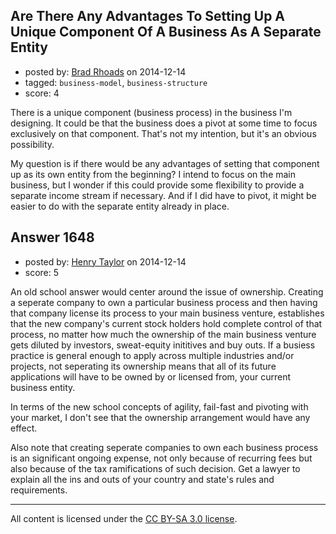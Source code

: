 ## Are There Any Advantages To Setting Up A Unique Component Of A Business As A Separate Entity

- posted by: [Brad Rhoads](https://stackexchange.com/users/42121/brad-rhoads) on 2014-12-14
- tagged: `business-model`, `business-structure`
- score: 4

<p>There is a unique component (business process) in the business I'm designing. It could be that the business does a pivot at some time to focus exclusively on that component. That's not my intention, but it's an obvious possibility.</p>

<p>My question is if there would be any advantages of setting that component up as its own entity from the beginning? I intend to focus on the main business, but I wonder if this could provide some flexibility to provide a separate income stream if necessary. And if I did have to pivot, it might be easier to do with the separate entity already in place.</p>



## Answer 1648

- posted by: [Henry Taylor](https://stackexchange.com/users/1734959/henry-taylor) on 2014-12-14
- score: 5

<p>An old school answer would center around the issue of ownership.  Creating a seperate company to own a particular business process and then having that company license its process to your main business venture, establishes that the new company's current stock holders hold complete control of that process, no matter how much the ownership of the main business venture gets diluted by investors, sweat-equity inititives and buy outs.  If a busiess practice is general enough to apply across multiple industries and/or projects, not seperating its ownership means that all of its future applications will have to be owned by or licensed from, your current business entity.</p>

<p>In terms of the new school concepts of agility, fail-fast and pivoting with your market, I don't see that the ownership arrangement would have any effect.</p>

<p>Also note that creating seperate companies to own each business process is an significant ongoing expense, not only because of recurring fees but also because of the tax ramifications of such decision.  Get a lawyer to explain all the ins and outs of your country and state's rules and requirements.</p>




---

All content is licensed under the [CC BY-SA 3.0 license](https://creativecommons.org/licenses/by-sa/3.0/).
